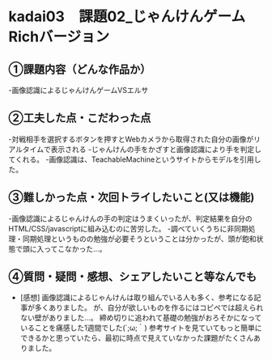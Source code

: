 # kadai03　課題02_じゃんけんゲームRichバージョン

## ①課題内容（どんな作品か）
-画像認識によるじゃんけんゲームVSエルサ

## ②工夫した点・こだわった点
-対戦相手を選択するボタンを押すとWebカメラから取得された自分の画像がリアルタイムで表示される
-じゃんけんの手をかざすと画像認識により手を判定してくれる。
-画像認識は、TeachableMachineというサイトからモデルを引用した。

## ③難しかった点・次回トライしたいこと(又は機能)
-画像認識によるじゃんけんの手の判定はうまくいったが、判定結果を自分のHTML/CSS/javascriptに組み込むのに苦労した。
-調べていくうちに非同期処理・同期処理というものの勉強が必要そうということは分かったが、頭が飽和状態で頭に入ってこなかった…。

## ④質問・疑問・感想、シェアしたいこと等なんでも
- [感想]
画像認識によるじゃんけんは取り組んでいる人も多く、参考になる記事が多くありました。
が、自分が欲しいものを作るにはコピペでは超えられない壁がありました…。
締め切りに追われて基礎の勉強がおろそかになっていることを痛感した1週間でした(´;ω;｀)
参考サイトを見ていてもっと簡単にできるかと思っていたら、最初に時点で見えていなかった課題がたくさんありました。